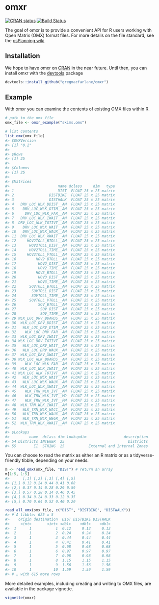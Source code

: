 
<!-- README.md is generated from README.Rmd. Please edit that file -->

# omxr

[![CRAN
status](https://www.r-pkg.org/badges/version/omxr)](https://cran.r-project.org/package=omxr)
[![Build
Status](https://travis-ci.org/gregmacfarlane/omxr.svg?branch=master)](https://travis-ci.org/gregmacfarlane/omxr)

The goal of omxr is to provide a convenient API for R users working with
Open Matrix (OMX) format files. For more details on the file standard,
see the [osPlanning wiki](https://github.com/osPlanning/omx/wiki).

## Installation

We hope to have omxr on [CRAN](https://CRAN.R-project.org) in the near
future. Until then, you can install omxr with the
[devtools](https://cran.r-project.org/package=devtools) package

``` r
devtools::install_github("gregmacfarlane/omxr")
```

## Example

With omxr you can examine the contents of existing OMX files within R.

``` r
# path to the omx file
omx_file <- omxr_example("skims.omx")

# list contents
list_omx(omx_file)
#> $OMXVersion
#> [1] "0.2"
#> 
#> $Rows
#> [1] 25
#> 
#> $Columns
#> [1] 25
#> 
#> $Matrices
#>                      name dclass     dim   type
#> 1                    DIST  FLOAT 25 x 25 matrix
#> 2                DISTBIKE  FLOAT 25 x 25 matrix
#> 3                DISTWALK  FLOAT 25 x 25 matrix
#> 4   DRV_LOC_WLK_DDIST__AM  FLOAT 25 x 25 matrix
#> 5    DRV_LOC_WLK_DTIM__AM  FLOAT 25 x 25 matrix
#> 6     DRV_LOC_WLK_FAR__AM  FLOAT 25 x 25 matrix
#> 7   DRV_LOC_WLK_IWAIT__AM  FLOAT 25 x 25 matrix
#> 8  DRV_LOC_WLK_TOTIVT__AM  FLOAT 25 x 25 matrix
#> 9    DRV_LOC_WLK_WAIT__AM  FLOAT 25 x 25 matrix
#> 10   DRV_LOC_WLK_WAUX__AM  FLOAT 25 x 25 matrix
#> 11  DRV_LOC_WLK_XWAIT__AM  FLOAT 25 x 25 matrix
#> 12     HOV2TOLL_BTOLL__AM  FLOAT 25 x 25 matrix
#> 13      HOV2TOLL_DIST__AM  FLOAT 25 x 25 matrix
#> 14      HOV2TOLL_TIME__AM  FLOAT 25 x 25 matrix
#> 15     HOV2TOLL_VTOLL__AM  FLOAT 25 x 25 matrix
#> 16         HOV2_BTOLL__AM  FLOAT 25 x 25 matrix
#> 17          HOV2_DIST__AM  FLOAT 25 x 25 matrix
#> 18          HOV2_TIME__AM  FLOAT 25 x 25 matrix
#> 19         HOV3_BTOLL__AM  FLOAT 25 x 25 matrix
#> 20          HOV3_DIST__AM  FLOAT 25 x 25 matrix
#> 21          HOV3_TIME__AM  FLOAT 25 x 25 matrix
#> 22      SOVTOLL_BTOLL__AM  FLOAT 25 x 25 matrix
#> 23       SOVTOLL_DIST__AM  FLOAT 25 x 25 matrix
#> 24       SOVTOLL_TIME__AM  FLOAT 25 x 25 matrix
#> 25      SOVTOLL_VTOLL__AM  FLOAT 25 x 25 matrix
#> 26          SOV_BTOLL__AM  FLOAT 25 x 25 matrix
#> 27           SOV_DIST__AM  FLOAT 25 x 25 matrix
#> 28           SOV_TIME__AM  FLOAT 25 x 25 matrix
#> 29 WLK_LOC_DRV_BOARDS__AM  FLOAT 25 x 25 matrix
#> 30  WLK_LOC_DRV_DDIST__AM  FLOAT 25 x 25 matrix
#> 31   WLK_LOC_DRV_DTIM__AM  FLOAT 25 x 25 matrix
#> 32    WLK_LOC_DRV_FAR__AM  FLOAT 25 x 25 matrix
#> 33  WLK_LOC_DRV_IWAIT__AM  FLOAT 25 x 25 matrix
#> 34 WLK_LOC_DRV_TOTIVT__AM  FLOAT 25 x 25 matrix
#> 35   WLK_LOC_DRV_WAIT__AM  FLOAT 25 x 25 matrix
#> 36   WLK_LOC_DRV_WAUX__AM  FLOAT 25 x 25 matrix
#> 37  WLK_LOC_DRV_XWAIT__AM  FLOAT 25 x 25 matrix
#> 38 WLK_LOC_WLK_BOARDS__AM  FLOAT 25 x 25 matrix
#> 39    WLK_LOC_WLK_FAR__AM  FLOAT 25 x 25 matrix
#> 40  WLK_LOC_WLK_IWAIT__AM  FLOAT 25 x 25 matrix
#> 41 WLK_LOC_WLK_TOTIVT__AM  FLOAT 25 x 25 matrix
#> 42   WLK_LOC_WLK_WAIT__AM  FLOAT 25 x 25 matrix
#> 43   WLK_LOC_WLK_WAUX__AM  FLOAT 25 x 25 matrix
#> 44  WLK_LOC_WLK_XWAIT__AM  FLOAT 25 x 25 matrix
#> 45    WLK_TRN_WLK_IVT__AM  FLOAT 25 x 25 matrix
#> 46    WLK_TRN_WLK_IVT__MD  FLOAT 25 x 25 matrix
#> 47    WLK_TRN_WLK_IVT__PM  FLOAT 25 x 25 matrix
#> 48  WLK_TRN_WLK_IWAIT__AM  FLOAT 25 x 25 matrix
#> 49   WLK_TRN_WLK_WACC__AM  FLOAT 25 x 25 matrix
#> 50   WLK_TRN_WLK_WAUX__AM  FLOAT 25 x 25 matrix
#> 51   WLK_TRN_WLK_WEGR__AM  FLOAT 25 x 25 matrix
#> 52  WLK_TRN_WLK_XWAIT__AM  FLOAT 25 x 25 matrix
#> 
#> $Lookups
#>         name  dclass dim lookupdim                 description
#> 54 Districts INTEGER  25                             Districts
#> 55        EI  STRING  25           External and Internal Zones
```

You can choose to read the matrix as either an R matrix or as a
tidyverse-friendly tibble, depending on your needs.

``` r
m <- read_omx(omx_file, "DIST") # return an array
m[1:5, 1:5]
#>      [,1] [,2] [,3] [,4] [,5]
#> [1,] 0.12 0.24 0.44 0.41 0.68
#> [2,] 0.37 0.14 0.28 0.29 0.59
#> [3,] 0.57 0.28 0.14 0.46 0.45
#> [4,] 0.34 0.24 0.33 0.12 0.35
#> [5,] 0.70 0.64 0.52 0.40 0.20

read_all_omx(omx_file, c("DIST", "DISTBIKE", "DISTWALK"))
#> # A tibble: 625 x 5
#>    origin destination  DIST DISTBIKE DISTWALK
#>     <int>       <int> <dbl>    <dbl>    <dbl>
#>  1      1           1  0.12     0.12     0.12
#>  2      1           2  0.24     0.24     0.24
#>  3      1           3  0.44     0.44     0.44
#>  4      1           4  0.41     0.41     0.41
#>  5      1           5  0.68     0.68     0.68
#>  6      1           6  0.97     0.97     0.97
#>  7      1           7  0.98     0.98     0.98
#>  8      1           8  1.15     1.15     1.15
#>  9      1           9  1.56     1.56     1.56
#> 10      1          10  1.59     1.59     1.59
#> # … with 615 more rows
```

More detailed examples, including creating and writing to OMX files, are
available in the package vignette.

``` r
vignette(omxr)
```
